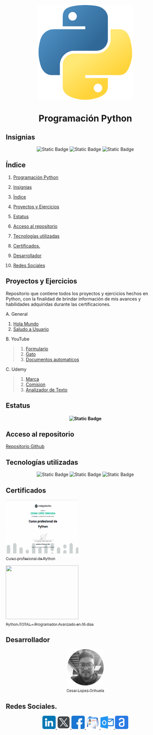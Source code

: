 <p align="center">
<img src="./img/python.png"
 width="300">
</p>

<h1 align="center" id="python">Programación Python</h1>

## Insignias

<section align="center">

![Static Badge](https://img.shields.io/badge/CERTIFICADO-Udemy-purple)
![Static Badge](https://img.shields.io/badge/CERTIFICADO-CodigoFacilito-green)
![Static Badge](https://img.shields.io/badge/Curso-YouTube-red)

</section>

## Índice

1. [Programación Python](#python)

2. [Insignias](#insignias)

3. [Índice](#índice)

4. [Proyectos y Ejercicios](#Proyectos)

5. [Estatus](#estatus)

6. [Acceso al repositorio](#acceso-al-repsoritorio)

7. [Tecnologías utilizadas](#tecnologías-utilizadas)

8. [Certificados.](#certificado)

9. [Desarrollador](#personas-desarrolladores)

10. [Redes Sociales](#redes)

## Proyectos y Ejercicios

Repositorio que contiene todos los proyectos y ejercicios hechos en Python, con la finalidad de brindar información de mis avances y habilidades adquiridas durante las certificaciones.

A. General

1. [Hola Mundo](holaMundo)
2. [Saludo a Usuario](saludoUsuario)

B. YouTube

> 1. [Formulario](formulario)
> 2. [Gato](gato)
> 3. [Documentos automaticos](documentosPersonalizados)

C. Udemy

> 1. [Marca](proyecto_1)
> 2. [Comision](proyecto_2)
> 3. [Analizador de Texto](proyecto_3)

## Estatus

<h4 align="center">

![Static Badge](https://img.shields.io/badge/Estatus-Proceso-yellow)

</h4>

## Acceso al repositorio

[Repositorio Github](https://github.com/Chinicuil87/programacionpython)

## Tecnologías utilizadas

<section align="center">

![Static Badge](https://img.shields.io/badge/IDE-VSC-blue)
![Static Badge](https://img.shields.io/badge/LENGUAJE-PYTHON-yellow)
![Static Badge](https://img.shields.io/badge/PYTHON-3.12-red)

</section>

## Certificados

[<img src="./img/Curso profesional de Python.png" width="230"  height="170"><br><sub>Curso profesional de
Python</sub>](https://codigofacilito.com/certificates/bc9d270a-efaf-4666-9017-5723b8c4022b)

[<img src="./img/Programador Avanzado en 16 días.png" width="230" height="170"><br><sub> Python TOTAL - Programador Avanzado en 16 días</sub>](https://www.udemy.com/certificate/UC-b4706151-9b4f-4809-89a7-eadc686231b1/)

## Desarrollador

<section align="center">

[<img src="./img/chinicuil.png" width=115><br><sub>Cesar Lopez Orihuela</sub>](https://github.com/Chinicuil87)

</section>

## Redes Sociales.

<section align="center">

<a href="https://www.linkedin.com/in/cesar-lopez-orihuela-796b82271/">
<img src="./img/linkedin.png" alt="icono linkdin" style="width:42px;height:42px;">
</a>
<a href="https://twitter.com/Cesar_22_">
<img src="./img/logotipos.png" alt="icono x" style="width:42px;height:42px;">
</a>
<a href="https://www.facebook.com/23.Cesar">
<img src="./img/facebook.png" alt="icono facebook" style="width:42px;height:42px;">
</a>
<a href="https://clopez.info/">
<img src="./img/cv.png" alt="icono mi pagina" style="width:42px;height:42px;">
</a>
<a href="mailto:clopezorihuela@hotmail.com">
<img src="./img/panorama.png" alt="icono correo electronico" style="width:42px;height:42px;">
</a>
<a href="https://app.aluracursos.com/user/clopezorihuela">
<img src="./img/alura.png" alt="icono alura" style="width:42px;height:42px;">
</a>

</section>
